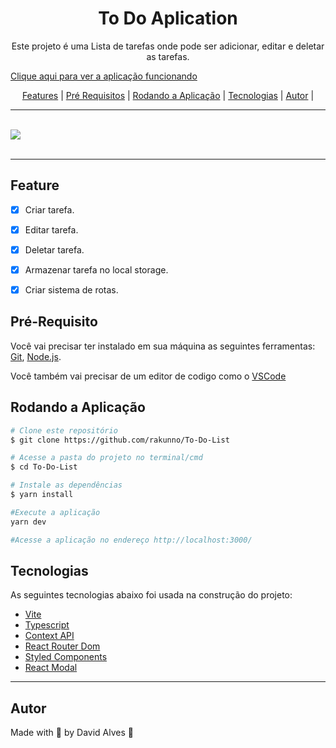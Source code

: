 <h1 align='center'>To Do Aplication</h1>
<p align='center'>Este projeto é uma Lista de tarefas onde pode ser adicionar, editar e deletar as tarefas.</p>
<p><a href='https://rakunnotodolist.netlify.app/'>Clique aqui para ver a aplicação funcionando</a></p>

<p align='center'>
<a href='#feature'>Features</a> |
<a href='#pré-requisito'>Pré Requisitos</a> |
<a href='#pré-requisito'>Rodando a Aplicação</a> |
<a href='#pré-requisito'>Tecnologias</a> |
<a href='#pré-requisito'>Autor</a> |
</p>
<hr>
<br>
<img src='./github/animacao.gif'>
<br>
<br>
<hr>

 ## Feature

- [x] Criar tarefa.
- [x] Editar tarefa.
- [x] Deletar tarefa.
- [x] Armazenar tarefa no local storage.
- [x] Criar sistema de rotas.


## Pré-Requisito

Você vai precisar ter instalado em sua máquina as seguintes ferramentas: <a href='https://git-scm.com/'>Git</a>, <a href='https://nodejs.org/en/'>Node.js</a>.

Você também vai precisar de um editor de codigo como o <a href='https://code.visualstudio.com/'>VSCode</a>

## Rodando a Aplicação
```bash
# Clone este repositório
$ git clone https://github.com/rakunno/To-Do-List

# Acesse a pasta do projeto no terminal/cmd
$ cd To-Do-List

# Instale as dependências
$ yarn install

#Execute a aplicação
yarn dev

#Acesse a aplicação no endereço http://localhost:3000/
```

## Tecnologias
As seguintes tecnologias abaixo foi usada na construção do projeto:

- <a href='https://vitejs.dev/'>Vite</a>
- <a href='https://www.typescriptlang.org/'>Typescript</a>
- <a href='https://pt-br.reactjs.org/docs/context.html'>Context API</a>
- <a href='https://v5.reactrouter.com/web/guides/quick-start'>React Router Dom</a>
- <a href='https://styled-components.com/'>Styled Components</a>
- <a href='https://github.com/reactjs/react-modal'>React Modal</a>
<hr>

## Autor
Made with 💜 by David Alves 👋